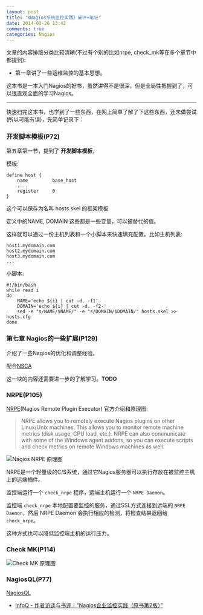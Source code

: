 ```yaml
---
layout: post
title: "《Nagios系统监控实践》简评+笔记"
date: 2014-03-26 13:42
comments: true
categories: Nagios
---
```


<!-- more -->


文章的内容排版分类比较清晰(不过有个别的比如nrpe, check\_mk等在多个章节中都提到):

* 第一章讲了一些运维监控的基本思想。


这本书是一本入门Nagios的好书，虽然讲得不是很深，但是全局性把握到了，可以很直观全面的学习Nagios。


---

快速扫完这本书，也学到了一些东西，在网上简单了解了下这些东西，还未做尝试(所以可能有误)，先简单记录下：

### 开发脚本模板(P72) ###

第五章第一节，提到了 **开发脚本模板**，

模板:

	define host {
		name         base_host
		....
		register     0
	}



这个可以保存为名叫 hosts.skel 的框架模板

定义中的NAME, DOMAIN 这些都是一些变量，可以被替代的值。

这样就可以通过一份主机列表和一个小脚本来快速填充配置。比如主机列表:

	host1.mydomain.com
	host2.mydomain.com
	host3.mydomain.com
	...

小脚本:

	#!/bin/bash
	while read i
	do
		NAME='echo ${i} | cut -d. -f1'
		DOMAIN='echo ${i} | cut -d. -f2-'
		sed -e "s/NAME/$NAME/" -e "s/DOMAIN/$DOMAIN/" hosts.skel >> hosts.cfg
	done

### 第七章 Nagios的一些扩展(P129) ###

介绍了一些Nagios的优化和调整经验。

配合[NSCA](http://exchange.nagios.org/directory/Addons/Passive-Checks/NSCA--2D-Nagios-Service-Check-Acceptor/details)


这一块的内容还需要进一步的了解学习。**TODO**

### NRPE(P105) ###

[NRPE](http://exchange.nagios.org/directory/Addons/Monitoring-Agents/NRPE--2D-Nagios-Remote-Plugin-Executor/details)(Nagios Remote Plugin Executor) 官方介绍和原理图:

> NRPE allows you to remotely execute Nagios plugins on other Linux/Unix machines. This allows you to monitor remote machine metrics (disk usage, CPU load, etc.). NRPE can also communicate with some of the Windows agent addons, so you can execute scripts and check metrics on remote Windows machines as well.

![Nagios NRPE 原理图](http://tankywoo-wb.b0.upaiyun.com/nagios_nrpe.png)

NRPE是一个轻量级的C/S系统，通过它Nagios服务器可以执行存放在被监控主机上的远端插件。

监控端运行一个 `check_nrpe` 程序，远端主机运行一个 `NRPE Daemon`。

监控端 `check_nrpe` 本地配置要监控的服务，通过SSL方式连接到远端的 `NRPE Daemon`，然后 NRPE Daemon 会执行相应的检测，将检查结果返回给`check_nrpe`。

这种方式也可以降低监控端主机的运行压力。

### Check MK(P114) ###

![Check MK 原理图](http://tankywoo-wb.b0.upaiyun.com/nagios_check_mk.png)



### NagiosQL(P77) ###

[NagiosQL](http://www.nagiosql.org/) 

* [InfoQ - 作者访谈与书评：“Nagios企业监控实践（原书第2版）”](http://www.infoq.com/cn/articles/building-nagios-monitoring-infrastructure-review)
